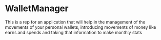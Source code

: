 # WalletManager
This is a rep for an application that will help in the management of the movements of your personal wallets, introducing movements of money like earns and spends and taking that information to make monthly stats
